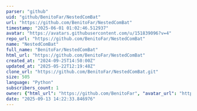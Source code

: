 ```yaml
---
parser: "github"
uid: "github/BenitoFar/NestedComBat"
url: "https://github.com/BenitoFar/NestedComBat"
timestamp: "2025-06-01 01:02:46.512937"
avatar: "https://avatars.githubusercontent.com/u/151839096?v=4"
repo_url: "https://github.com/BenitoFar/NestedComBat"
name: "NestedComBat"
full_name: "BenitoFar/NestedComBat"
html_url: "https://github.com/BenitoFar/NestedComBat"
created_at: "2024-09-25T14:50:00Z"
updated_at: "2025-05-22T12:19:48Z"
clone_url: "https://github.com/BenitoFar/NestedComBat.git"
size: 505
language: "Python"
subscribers_count: 1
owner: {"html_url": "https://github.com/BenitoFar", "avatar_url": "https://avatars.githubusercontent.com/u/151839096?v=4", "login": "BenitoFar", "type": "User"}
date: "2025-09-13 14:22:33.846976"
---
```

